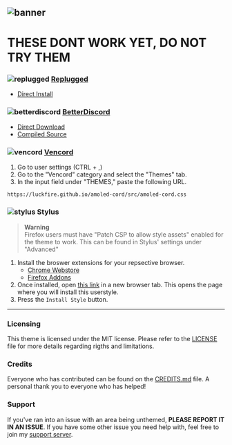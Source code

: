 ![banner](https://luckfire.github.io/amoled-cord/assets/banner.png)
---
# THESE DONT WORK YET, DO NOT TRY THEM
### ![replugged](https://luckfire.github.io/amoled-cord/assets/icons/replugged.png) **[Replugged](https://replugged.dev)**
- [Direct Install]()

### ![betterdiscord](https://luckfire.github.io/amoled-cord/assets/icons/betterdiscord.png) **[BetterDiscord](https://betterdiscord.app)**
- [Direct Download]()
- [Compiled Source]()

### ![vencord](https://luckfire.github.io/amoled-cord/assets/icons/vencord.gif) **[Vencord](https://github.com/Vendicated/Vencord)**
1. Go to user settings (CTRL + ,)
2. Go to the "Vencord" category and select the "Themes" tab.
3. In the input field under "THEMES," paste the following URL.
```
https://luckfire.github.io/amoled-cord/src/amoled-cord.css
```

### ![stylus](https://luckfire.github.io/amoled-cord/assets/icons/stylus.png) **Stylus**
> **Warning**  
> Firefox users must have "Patch CSP to allow style assets" enabled for the theme to work. This can be found in Stylus' settings under "Advanced"
1. Install the broswer extensions for your repsective browser.
    - [Chrome Webstore](https://chrome.google.com/webstore/detail/stylus/clngdbkpkpeebahjckkjfobafhncgmne)
    - [Firefox Addons](https://addons.mozilla.org/en-US/firefox/addon/styl-us)
2. Once installed, open [this link](https://github.com/discord-extensions/amoled-cord/blob/main/clients/amoled-cord.user.css) in a new browser tab. This opens the page where you will install this userstyle.
3. Press the `Install Style` button.
---
### Licensing
This theme is licensed under the MIT license. Please refer to the [LICENSE](./LICENSE) file for more details regarding rigths and limitations.

### Credits
Everyone who has contributed can be found on the [CREDITS.md](./CREDITS.md) file. A personal thank you to everyone who has helped!

### Support
If you've ran into an issue with an area being unthemed, **PLEASE REPORT IT IN AN ISSUE**. If you have some other issue you need help with, feel free to join my [support server](https://discord.gg/vYdXbEzqDs).